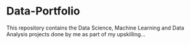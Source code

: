 # Data-Portfolio
This repository contains the Data Science, Machine Learning and Data Analysis projects done by me as part of my upskilling...
